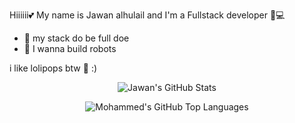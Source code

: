 Hiiiiii💕
My name is Jawan alhulail and I'm a Fullstack developer 🍧💻




- 🌱 my stack do be full doe
- 🌈 I wanna build robots

i like lolipops btw 🍭 :)
<p align="center" >  
  <img align="center" alt="Jawan's GitHub Stats" src="https://github-readme-stats.vercel.app/api?username=jawanAlhulail&show_icons=true&hide_border=true" />
  </p>


<p align="center" > 
<img align="center" alt="Mohammed's GitHub Top Languages" src="https://github-readme-stats.vercel.app/api/top-langs/?username=jawanAlhulail&show_icons=true&hide_border=true" />
</p>
